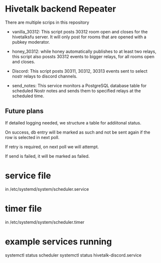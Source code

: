 # Hivetalk backend Repeater

There are multiple scrips in this repository

- vanilla_30312: This script posts 30312 room open and closes for the hivetalksfu server.
It will only post for rooms that are opened with a pubkey moderator. 

- honey_30312: while honey automatically publishes to at least two relays, this script also possts 30312 events to bigger relays, for all rooms open and closes. 

- Discord: This script posts 30311, 30312, 30313 events sent to select nostr relays to discord channels. 
- send_notes: This service monitors a PostgreSQL database table for scheduled Nostr notes and sends them to specified relays at the scheduled time.


## Future plans

If detailed logging needed, we structure a table for addiitonal status.

On success, db entry will be marked as such and 
not be sent again if the row is selected in next poll. 

If retry is required, on next poll we will attempt. 

If send is failed, it will be marked as failed. 

# service file
in /etc/systemd/system/scheduler.service

# timer file

in /etc/systemd/system/scheduler.timer


# example services running

systemctl status scheduler
systemctl status hivetalk-discord.service

